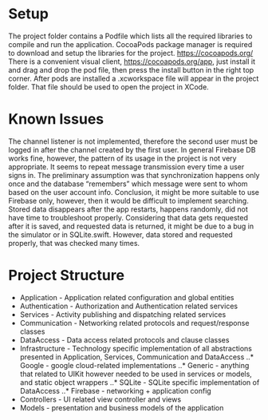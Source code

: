 # Setup
The project folder contains a Podfile which lists all the required libraries to compile and run
the application.
CocoaPods package manager is required to download and setup the libraries for the project.
https://cocoapods.org/ There is a convenient visual client, https://cocoapods.org/app, just
install it and drag and drop the pod file, then press the install button in the right top corner.
After pods are installed a .xcworkspace file will appear in the project folder. That file should
be used to open the project in XCode.

# Known Issues
The channel listener is not implemented, therefore the second user must be logged in after
the channel created by the first user.
In general Firebase DB works fine, however, the pattern of its usage in the project is not very
appropriate. It seems to repeat message transmission every time a user signs in. The
preliminary assumption was that synchronization happens only once and the database
“remembers” which message were sent to whom based on the user account info.
Conclusion, it might be more suitable to use Firebase only, however, then it would be difficult
to implement searching.
Stored data disappears after the app restarts, happens randomly, did not have time to
troubleshoot properly. Considering that data gets requested after it is saved, and requested
data is returned, it might be due to a bug in the simulator or in SQLite.swift. However, data
stored and requested properly, that was checked many times.

# Project Structure
* Application - Application related configuration and global entities
* Authentication - Authorization and Authentication related services
* Services - Activity publishing and dispatching related services
* Communication - Networking related protocols and request/response classes
* DataAccess - Data access related protocols and clause classes
* Infrastructure - Technology specific implementation of all abstractions presented in Application, Services, Communication and DataAccess
..* Google - google cloud-related implementations
..* Generic - anything that related to UIKit however needed to be used in services or models, and static object wrappers
..* SQLite - SQLite specific implementation of DataAccess
..* Firebase - networking + application config
* Controllers - UI related view controller and views
* Models - presentation and business models of the application